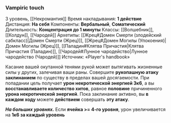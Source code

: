 ### Vampiric touch

3 уровень, [[Некромантия]]
Время накладывания: **1 действие**
Дистанция: **На себя**
Компоненты: **Вербальный**, **Соматический**
Длительность: **Концентрация до 1 минуты**
Классы: [[Волшебник]], [[Колдун]], [[Чародей]]
Архетипы: [[Жрец#Домен Смерти (злодейский сабкласс)|Домен Смерти (Жрец)]], [[Жрец#Домен Могилы (Упокоения)|Домен Могилы (Жрец)]], [[Паладин#Клятва Причастия|Клятва Причастия (Паладин)]], [[Чародей#Лунное чародейство|Лунное чародейство (Чародей)]]
Источник: «Player's handbook»

Касание вашей окутанной тенями рукой может вытягивать жизненные силы у других, залечивая ваши раны. Совершите **рукопашную атаку заклинанием** по существу в пределах вашей досягаемости. При попадании цель получает **урон некротической энергией 3к6**, а вы **восстанавливаете количество хитов**, равное **половине** причиненного **урона некротической энергией**. Пока заклинание активно, вы **в каждом ходу** можете **действием** совершать **эту атаку**.

**_На больших уровнях._** Если **ячейка >= 4-го уровня**, урон увеличивается на **1к6 за каждый уровень**